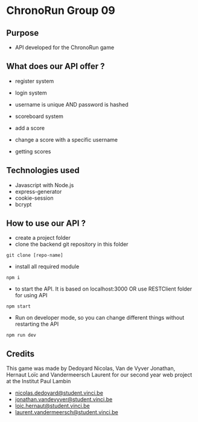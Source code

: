  # ChronoRun Group 09

 ## Purpose
 - API developed for the ChronoRun game

 ## What does our API offer ?
 - register system
 - login system
 - username is unique AND password is hashed

 - scoreboard system
 - add a score
 - change a score with a specific username
 - getting scores

 ## Technologies used
 - Javascript with Node.js
 - express-generator
 - cookie-session
 - bcrypt

 ## How to use our API ?
 - create a project folder
 - clone the backend git repository in this folder
 ```shell
 git clone [repo-name]
 ```
 - install all required module
 ```shell
 npm i
 ```
 - to start the API. It is based on localhost:3000 OR use RESTClient folder for using API 
 ```shell
 npm start
 ```

 - Run on developer mode, so you can change different things without restarting the API
 ```shell
 npm run dev
 ```

 ## Credits
 This game was made by Dedoyard Nicolas, Van de Vyver Jonathan, Hernaut Loïc and Vandermeersch Laurent for our second year web project at the Institut Paul Lambin
 - nicolas.dedoyard@student.vinci.be
 - jonathan.vandevyver@student.vinci.be
 - loic.hernaut@student.vinci.be
 - laurent.vandermeersch@student.vinci.be
